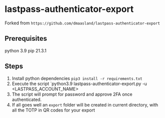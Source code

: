 # lastpass-authenticator-export
Forked from `https://github.com/dmaasland/lastpass-authenticator-export`

## Prerequisites
python 3.9
pip 21.3.1

## Steps
1. Install python dependencies `pip3 install -r requirements.txt`
2. Execute the script `python3.9 lastpass-authenticator-export.py -u <LASTPASS_ACCOUNT_NAME> 
3. The script will prompt for password and approve 2FA once authenticated. 
4. If all goes well an `export` folder will be created in current directory, with all the TOTP in QR codes for your export



